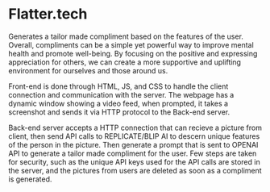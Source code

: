 # Flatter.tech 
Generates a tailor made compliment based on the features of the user. Overall, compliments can be a simple yet powerful way to improve mental health and promote well-being. By focusing on the positive and expressing appreciation for others, we can create a more supportive and uplifting environment for ourselves and those around us.

Front-end is done through HTML, JS, and CSS to handle the client connection and communication with the server. The webpage has a dynamic window showing a video feed, when prompted, it takes a screenshot and sends it via HTTP protocol to the Back-end server.

Back-end server accepts a HTTP connection that can recieve a picture from client, then send API calls to REPLICATE/BLIP AI to descern unique features of the person in the picture. Then generate a prompt that is sent to OPENAI API to generate a tailor made compliment for the user. Few steps are taken for security, such as the unique API keys used for the API calls are stored in the server, and the pictures from users are deleted as soon as a compliment is generated. 

